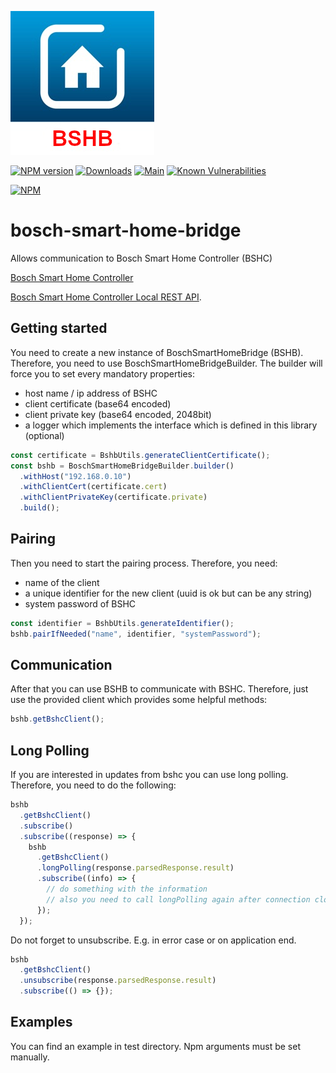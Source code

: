 ![Logo](resources/bshb-logo.jpg)

[![NPM version](http://img.shields.io/npm/v/bosch-smart-home-bridge.svg)](https://www.npmjs.com/package/bosch-smart-home-bridge)
[![Downloads](https://img.shields.io/npm/dm/bosch-smart-home-bridge.svg)](https://www.npmjs.com/package/bosch-smart-home-bridge)
[![Main](https://github.com/holomekc/bosch-smart-home-bridge/actions/workflows/test.yml/badge.svg)](https://github.com/holomekc/bosch-smart-home-bridge/actions/workflows/test.yml)
[![Known Vulnerabilities](https://snyk.io/test/github/holomekc/bosch-smart-home-bridge/badge.svg)](https://snyk.io/test/github/holomekc/bosch-smart-home-bridge)

[![NPM](https://nodei.co/npm/bosch-smart-home-bridge.png)](https://nodei.co/npm/bosch-smart-home-bridge/)

# bosch-smart-home-bridge

Allows communication to Bosch Smart Home Controller (BSHC)

[Bosch Smart Home Controller](https://www.bosch-smarthome.com/de/de/produkte/smart-system-solutions/smart-home-controller)

[Bosch Smart Home Controller Local REST API](https://github.com/BoschSmartHome/bosch-shc-api-docs).

## Getting started

You need to create a new instance of BoschSmartHomeBridge (BSHB). Therefore, you need to use BoschSmartHomeBridgeBuilder.
The builder will force you to set every mandatory properties:

- host name / ip address of BSHC
- client certificate (base64 encoded)
- client private key (base64 encoded, 2048bit)
- a logger which implements the interface which is defined in this library (optional)

```typescript
const certificate = BshbUtils.generateClientCertificate();
const bshb = BoschSmartHomeBridgeBuilder.builder()
  .withHost("192.168.0.10")
  .withClientCert(certificate.cert)
  .withClientPrivateKey(certificate.private)
  .build();
```

## Pairing

Then you need to start the pairing process. Therefore, you need:

- name of the client
- a unique identifier for the new client (uuid is ok but can be any string)
- system password of BSHC

```typescript
const identifier = BshbUtils.generateIdentifier();
bshb.pairIfNeeded("name", identifier, "systemPassword");
```

## Communication

After that you can use BSHB to communicate with BSHC. Therefore, just use the provided client which provides
some helpful methods:

```typescript
bshb.getBshcClient();
```

## Long Polling

If you are interested in updates from bshc you can use long polling. Therefore, you need to do the following:

```typescript
bshb
  .getBshcClient()
  .subscribe()
  .subscribe((response) => {
    bshb
      .getBshcClient()
      .longPolling(response.parsedResponse.result)
      .subscribe((info) => {
        // do something with the information
        // also you need to call longPolling again after connection close
      });
  });
```

Do not forget to unsubscribe. E.g. in error case or on application end.

```typescript
bshb
  .getBshcClient()
  .unsubscribe(response.parsedResponse.result)
  .subscribe(() => {});
```

## Examples

You can find an example in test directory. Npm arguments must be set manually.
